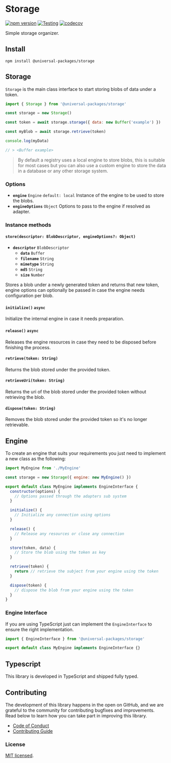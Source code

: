 # Storage

[![npm version](https://badge.fury.io/js/@universal-packages%2Fstorage.svg)](https://www.npmjs.com/package/@universal-packages/storage)
[![Testing](https://github.com/universal-packages/universal-storage/actions/workflows/testing.yml/badge.svg)](https://github.com/universal-packages/universal-storage/actions/workflows/testing.yml)
[![codecov](https://codecov.io/gh/universal-packages/universal-storage/branch/main/graph/badge.svg?token=CXPJSN8IGL)](https://codecov.io/gh/universal-packages/universal-storage)

Simple storage organizer.

## Install

```shell
npm install @universal-packages/storage
```

## Storage

`Storage` is the main class interface to start storing blobs of data under a token.

```js
import { Storage } from '@universal-packages/storage'

const storage = new Storage()

const token = await storage.storage({ data: new Buffer('example') })

const myBlob = await storage.retrieve(token)

console.log(myData)

// > <Buffer example>
```

> By default a registry uses a local engine to store blobs, this is suitable for most cases but you can also use a custom engine to store the data in a database or any other storage system.

### Options

- **`engine`** `Engine` `default: local`
  Instance of the engine to be used to store the blobs.
- **`engineOptions`** `Object`
  Options to pass to the engine if resolved as adapter.

### Instance methods

#### **`store(descriptor: BlobDescriptor, engineOptions?: Object)`**

- **`descriptor`** `BlobDescriptor`
  - **`data`** `Buffer`
  - **`filename`** `String`
  - **`mimetype`** `String`
  - **`md5`** `String`
  - **`size`** `Number`

Stores a blob under a newly generated token and returns that new token, engine options can optionally be passed in case the engine needs configuration per blob.

#### **`initialize()`** **`async`**

Initialize the internal engine in case it needs preparation.

#### **`release()`** **`async`**

Releases the engine resources in case they need to be disposed before finishing the process.

#### **`retrieve(token: String)`**

Returns the blob stored under the provided token.

#### **`retrieveUri(token: String)`**

Returns the uri of the blob stored under the provided token without retrieving the blob.

#### **`dispose(token: String)`**

Removes the blob stored under the provided token so it's no longer retrievable.

## Engine

To create an engine that suits your requirements you just need to implement a new class as the following:

```js
import MyEngine from './MyEngine'

const storage = new Storage({ engine: new MyEngine() })
```

```js
export default class MyEngine implements EngineInterface {
  constructor(options) {
    // Options passed through the adapters sub system
  }

  initialize() {
    // Initialize any connection using options
  }

  release() {
    // Release any resources or close any connection
  }

  store(token, data) {
    // Store the blob using the token as key
  }

  retrieve(token) {
    return // retrieve the subject from your engine using the token
  }

  dispose(token) {
    // dispose the blob from your engine using the token
  }
}
```

### Engine Interface

If you are using TypeScript just can implement the `EngineInterface` to ensure the right implementation.

```ts
import { EngineInterface } from '@universal-packages/storage'

export default class MyEngine implements EngineInterface {}
```

## Typescript

This library is developed in TypeScript and shipped fully typed.

## Contributing

The development of this library happens in the open on GitHub, and we are grateful to the community for contributing bugfixes and improvements. Read below to learn how you can take part in improving this library.

- [Code of Conduct](./CODE_OF_CONDUCT.md)
- [Contributing Guide](./CONTRIBUTING.md)

### License

[MIT licensed](./LICENSE).
